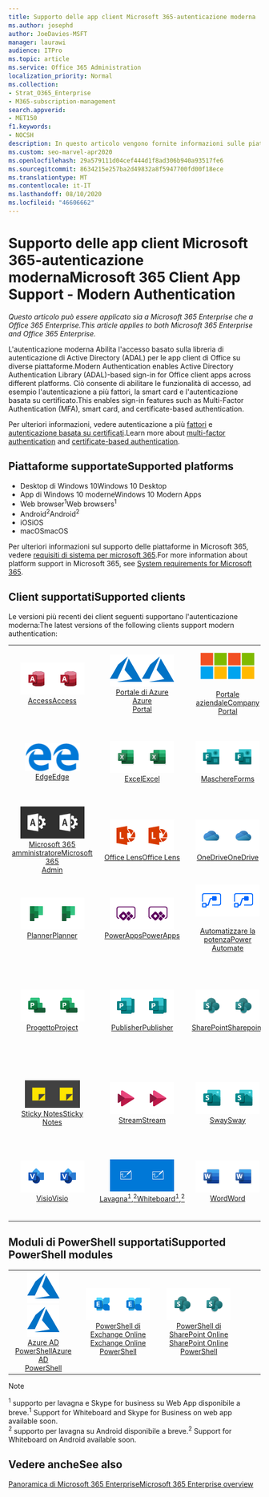 ```yaml
---
title: Supporto delle app client Microsoft 365-autenticazione moderna
ms.author: josephd
author: JoeDavies-MSFT
manager: laurawi
audience: ITPro
ms.topic: article
ms.service: Office 365 Administration
localization_priority: Normal
ms.collection:
- Strat_O365_Enterprise
- M365-subscription-management
search.appverid:
- MET150
f1.keywords:
- NOCSH
description: In questo articolo vengono fornite informazioni sulle piattaforme, i client e i moduli di PowerShell che supportano l'autenticazione moderna per Microsoft 365.
ms.custom: seo-marvel-apr2020
ms.openlocfilehash: 29a579111d04cef444d1f8ad306b940a93517fe6
ms.sourcegitcommit: 8634215e257ba2d49832a8f5947700fd00f18ece
ms.translationtype: MT
ms.contentlocale: it-IT
ms.lasthandoff: 08/10/2020
ms.locfileid: "46606662"
---
```

# <a name="microsoft-365-client-app-support---modern-authentication"></a><span data-ttu-id="2d72d-103">Supporto delle app client Microsoft 365-autenticazione moderna</span><span class="sxs-lookup"><span data-stu-id="2d72d-103">Microsoft 365 Client App Support - Modern Authentication</span></span>

<span data-ttu-id="2d72d-104">*Questo articolo può essere applicato sia a Microsoft 365 Enterprise che a Office 365 Enterprise.*</span><span class="sxs-lookup"><span data-stu-id="2d72d-104">*This article applies to both Microsoft 365 Enterprise and Office 365 Enterprise.*</span></span>

<span data-ttu-id="2d72d-105">L'autenticazione moderna Abilita l'accesso basato sulla libreria di autenticazione di Active Directory (ADAL) per le app client di Office su diverse piattaforme.</span><span class="sxs-lookup"><span data-stu-id="2d72d-105">Modern Authentication enables Active Directory Authentication Library (ADAL)-based sign-in for Office client apps across different platforms.</span></span> <span data-ttu-id="2d72d-106">Ciò consente di abilitare le funzionalità di accesso, ad esempio l'autenticazione a più fattori, la smart card e l'autenticazione basata su certificato.</span><span class="sxs-lookup"><span data-stu-id="2d72d-106">This enables sign-in features such as Multi-Factor Authentication (MFA), smart card, and certificate-based authentication.</span></span>

<span data-ttu-id="2d72d-107">Per ulteriori informazioni, vedere autenticazione a più [fattori](https://docs.microsoft.com/azure/active-directory/authentication/multi-factor-authentication) e [autenticazione basata su certificati](https://docs.microsoft.com/azure/active-directory/active-directory-certificate-based-authentication-get-started).</span><span class="sxs-lookup"><span data-stu-id="2d72d-107">Learn more about [multi-factor authentication](https://docs.microsoft.com/azure/active-directory/authentication/multi-factor-authentication) and [certificate-based authentication](https://docs.microsoft.com/azure/active-directory/active-directory-certificate-based-authentication-get-started).</span></span>

## <a name="supported-platforms"></a><span data-ttu-id="2d72d-108">Piattaforme supportate</span><span class="sxs-lookup"><span data-stu-id="2d72d-108">Supported platforms</span></span>

 - <span data-ttu-id="2d72d-109">Desktop di Windows 10</span><span class="sxs-lookup"><span data-stu-id="2d72d-109">Windows 10 Desktop</span></span>
 - <span data-ttu-id="2d72d-110">App di Windows 10 moderne</span><span class="sxs-lookup"><span data-stu-id="2d72d-110">Windows 10 Modern Apps</span></span>
 - <span data-ttu-id="2d72d-111">Web browser<sup>1</sup></span><span class="sxs-lookup"><span data-stu-id="2d72d-111">Web browsers<sup>1</sup></span></span>
 - <span data-ttu-id="2d72d-112">Android<sup>2</sup></span><span class="sxs-lookup"><span data-stu-id="2d72d-112">Android<sup>2</sup></span></span>
 - <span data-ttu-id="2d72d-113">iOS</span><span class="sxs-lookup"><span data-stu-id="2d72d-113">iOS</span></span>
 - <span data-ttu-id="2d72d-114">macOS</span><span class="sxs-lookup"><span data-stu-id="2d72d-114">macOS</span></span>

<span data-ttu-id="2d72d-115">Per ulteriori informazioni sul supporto delle piattaforme in Microsoft 365, vedere [requisiti di sistema per microsoft 365](https://products.office.com/office-system-requirements).</span><span class="sxs-lookup"><span data-stu-id="2d72d-115">For more information about platform support in Microsoft 365, see [System requirements for Microsoft 365](https://products.office.com/office-system-requirements).</span></span>

## <a name="supported-clients"></a><span data-ttu-id="2d72d-116">Client supportati</span><span class="sxs-lookup"><span data-stu-id="2d72d-116">Supported clients</span></span>

<span data-ttu-id="2d72d-117">Le versioni più recenti dei client seguenti supportano l'autenticazione moderna:</span><span class="sxs-lookup"><span data-stu-id="2d72d-117">The latest versions of the following clients support modern authentication:</span></span>

| | | | | | |
|:---:|:---:|:---:|:---:|:---:|:---:|
| <span data-ttu-id="2d72d-118">![Icona Access](media/o365-access-64x64.png)</span><span class="sxs-lookup"><span data-stu-id="2d72d-118">![Access icon](media/o365-access-64x64.png)</span></span> <br> [<span data-ttu-id="2d72d-119">Access</span><span class="sxs-lookup"><span data-stu-id="2d72d-119">Access</span></span>](https://products.office.com/access) | <span data-ttu-id="2d72d-120">![Icona di Azure](media/o365-azure-64x64.png)</span><span class="sxs-lookup"><span data-stu-id="2d72d-120">![Azure icon](media/o365-azure-64x64.png)</span></span> <br> [<span data-ttu-id="2d72d-121">Portale di Azure <br></span><span class="sxs-lookup"><span data-stu-id="2d72d-121">Azure <br> Portal </span></span>](https://azure.microsoft.com/features/azure-portal/) | <span data-ttu-id="2d72d-122">![Icona portale aziendale](media/o365-microsoft-64x64.png)</span><span class="sxs-lookup"><span data-stu-id="2d72d-122">![Company portal icon](media/o365-microsoft-64x64.png)</span></span> <br> [<span data-ttu-id="2d72d-123"><br>Portale aziendale</span><span class="sxs-lookup"><span data-stu-id="2d72d-123">Company <br> Portal </span></span>](https://docs.microsoft.com/intune-user-help/sign-in-to-the-company-portal) | <span data-ttu-id="2d72d-124">![Icona di approfondimento](media/o365-delve-64x64.png)</span><span class="sxs-lookup"><span data-stu-id="2d72d-124">![Delve icon](media/o365-delve-64x64.png)</span></span> <br> [<span data-ttu-id="2d72d-125">Delve</span><span class="sxs-lookup"><span data-stu-id="2d72d-125">Delve</span></span>](https://products.office.com/business/intelligent-search) | <span data-ttu-id="2d72d-126">![Icona Dynamics 365](media/o365-dynamics365-64x64.png)</span><span class="sxs-lookup"><span data-stu-id="2d72d-126">![Dynamics 365 icon](media/o365-dynamics365-64x64.png)</span></span> <br> [<span data-ttu-id="2d72d-127">Dynamics 365</span><span class="sxs-lookup"><span data-stu-id="2d72d-127">Dynamics 365</span></span>](https://dynamics.microsoft.com) 
| <span data-ttu-id="2d72d-128">![Icona del server perimetrale](media/o365-edge-64x64.png)</span><span class="sxs-lookup"><span data-stu-id="2d72d-128">![Edge icon](media/o365-edge-64x64.png)</span></span> <br> [<span data-ttu-id="2d72d-129">Edge</span><span class="sxs-lookup"><span data-stu-id="2d72d-129">Edge</span></span>](https://www.microsoft.com/windows/microsoft-edge) | <span data-ttu-id="2d72d-130">![Icona Excel](media/o365-excel-64x64.png)</span><span class="sxs-lookup"><span data-stu-id="2d72d-130">![Excel icon](media/o365-excel-64x64.png)</span></span> <br> [<span data-ttu-id="2d72d-131">Excel</span><span class="sxs-lookup"><span data-stu-id="2d72d-131">Excel</span></span>](https://products.office.com/excel) | <span data-ttu-id="2d72d-132">![Icona maschere](media/o365-forms-64x64.png)</span><span class="sxs-lookup"><span data-stu-id="2d72d-132">![Forms icon](media/o365-forms-64x64.png)</span></span> <br> [<span data-ttu-id="2d72d-133">Maschere</span><span class="sxs-lookup"><span data-stu-id="2d72d-133">Forms</span></span>](https://flow.microsoft.com/connectors/shared_microsoftforms/microsoft-forms/) | <span data-ttu-id="2d72d-134">![Icona di Kaizala](media/o365-kaizala-64x64.png)</span><span class="sxs-lookup"><span data-stu-id="2d72d-134">![Kaizala icon](media/o365-kaizala-64x64.png)</span></span> <br> [<span data-ttu-id="2d72d-135">Kaizala</span><span class="sxs-lookup"><span data-stu-id="2d72d-135">Kaizala</span></span>](https://products.office.com/en/business/microsoft-kaizala) | <span data-ttu-id="2d72d-136">![Icona Office.com](media/o365-office-64x64.png)</span><span class="sxs-lookup"><span data-stu-id="2d72d-136">![Office.com icon](media/o365-office-64x64.png)</span></span> <br> [<span data-ttu-id="2d72d-137">Office.com</span><span class="sxs-lookup"><span data-stu-id="2d72d-137">Office.com</span></span>](https://www.office.com/) 
| <span data-ttu-id="2d72d-138">![Icona di amministrazione di Office 365](media/o365-o365admin-64x64.png)</span><span class="sxs-lookup"><span data-stu-id="2d72d-138">![Office 365 Admin icon](media/o365-o365admin-64x64.png)</span></span> <br> [<span data-ttu-id="2d72d-139">Microsoft 365 <br> amministratore</span><span class="sxs-lookup"><span data-stu-id="2d72d-139">Microsoft 365 <br> Admin</span></span>](https://products.office.com/business/manage-office-365-admin-app) | <span data-ttu-id="2d72d-140">![Icona dell'obiettivo](media/o365-lens-64x64.png)</span><span class="sxs-lookup"><span data-stu-id="2d72d-140">![Lens icon](media/o365-lens-64x64.png)</span></span> <br> [<span data-ttu-id="2d72d-141">Office Lens</span><span class="sxs-lookup"><span data-stu-id="2d72d-141">Office Lens</span></span>](https://www.microsoft.com/p/office-lens/9wzdncrfj3t8?activetab=pivot%3Aoverviewtab) | <span data-ttu-id="2d72d-142">![Icona di OneDrive for business](media/o365-OneDrive-64x64.png)</span><span class="sxs-lookup"><span data-stu-id="2d72d-142">![OneDrive for Business icon](media/o365-OneDrive-64x64.png)</span></span> <br> [<span data-ttu-id="2d72d-143">OneDrive</span><span class="sxs-lookup"><span data-stu-id="2d72d-143">OneDrive</span></span>](https://products.office.com/onedrive-for-business/online-cloud-storage) |  <span data-ttu-id="2d72d-144">![Icona di OneNote](media/o365-OneNote-64x64.png)</span><span class="sxs-lookup"><span data-stu-id="2d72d-144">![OneNote icon](media/o365-OneNote-64x64.png)</span></span> <br> [<span data-ttu-id="2d72d-145">OneNote</span><span class="sxs-lookup"><span data-stu-id="2d72d-145">OneNote</span></span>](https://products.office.com/onenote) | <span data-ttu-id="2d72d-146">![Icona di Outlook](media/o365-outlook-64x64.png)</span><span class="sxs-lookup"><span data-stu-id="2d72d-146">![Outlook icon](media/o365-outlook-64x64.png)</span></span> <br> [<span data-ttu-id="2d72d-147">Outlook</span><span class="sxs-lookup"><span data-stu-id="2d72d-147">Outlook</span></span>](https://products.office.com/outlook) 
| <span data-ttu-id="2d72d-148">![Icona Planner](media/o365-planner-64x64.png)</span><span class="sxs-lookup"><span data-stu-id="2d72d-148">![Planner icon](media/o365-planner-64x64.png)</span></span> <br> [<span data-ttu-id="2d72d-149">Planner</span><span class="sxs-lookup"><span data-stu-id="2d72d-149">Planner</span></span>](https://products.office.com/business/task-management-software) | <span data-ttu-id="2d72d-150">![Icona di PowerApps](media/o365-powerapps-64x64.png)</span><span class="sxs-lookup"><span data-stu-id="2d72d-150">![PowerApps icon](media/o365-powerapps-64x64.png)</span></span> <br> [<span data-ttu-id="2d72d-151">PowerApps</span><span class="sxs-lookup"><span data-stu-id="2d72d-151">PowerApps </span></span>](https://powerapps.microsoft.com) | <span data-ttu-id="2d72d-152">![Icona Power automatizzate](media/o365-flow-64x64.png)</span><span class="sxs-lookup"><span data-stu-id="2d72d-152">![Power Automate icon](media/o365-flow-64x64.png)</span></span> <br> [<span data-ttu-id="2d72d-153"><br>Automatizzare la potenza</span><span class="sxs-lookup"><span data-stu-id="2d72d-153">Power <br> Automate</span></span>](https://flow.microsoft.com) | <span data-ttu-id="2d72d-154">![Icona PowerBI](media/o365-powerbi-64x64.png)</span><span class="sxs-lookup"><span data-stu-id="2d72d-154">![PowerBI icon](media/o365-powerbi-64x64.png)</span></span> <br> [<span data-ttu-id="2d72d-155">Power BI</span><span class="sxs-lookup"><span data-stu-id="2d72d-155">Power BI</span></span>](https://powerbi.microsoft.com)| <span data-ttu-id="2d72d-156">![Icona PowerPoint](media/o365-powerpoint-64x64.png)</span><span class="sxs-lookup"><span data-stu-id="2d72d-156">![PowerPoint icon](media/o365-powerpoint-64x64.png)</span></span> <br> [<span data-ttu-id="2d72d-157">PowerPoint</span><span class="sxs-lookup"><span data-stu-id="2d72d-157">PowerPoint</span></span>](https://products.office.com/powerpoint) 
| <span data-ttu-id="2d72d-158">![Icona progetto](media/o365-project-64x64.png)</span><span class="sxs-lookup"><span data-stu-id="2d72d-158">![Project icon](media/o365-project-64x64.png)</span></span> <br> [<span data-ttu-id="2d72d-159">Progetto</span><span class="sxs-lookup"><span data-stu-id="2d72d-159">Project</span></span>](https://products.office.com/project) | <span data-ttu-id="2d72d-160">![Icona di Publisher](media/o365-publisher-64x64.png)</span><span class="sxs-lookup"><span data-stu-id="2d72d-160">![Publisher icon](media/o365-publisher-64x64.png)</span></span> <br> [<span data-ttu-id="2d72d-161">Publisher</span><span class="sxs-lookup"><span data-stu-id="2d72d-161">Publisher</span></span>](https://products.office.com/publisher) | <span data-ttu-id="2d72d-162">![Icona di SharePoint](media/o365-sharepoint-64x64.png)</span><span class="sxs-lookup"><span data-stu-id="2d72d-162">![SharePoint icon](media/o365-sharepoint-64x64.png)</span></span> <br> [<span data-ttu-id="2d72d-163">SharePoint</span><span class="sxs-lookup"><span data-stu-id="2d72d-163">Sharepoint</span></span>](https://products.office.com/sharepoint) | <span data-ttu-id="2d72d-164">![Icona di Skype for Business](media/o365-skypeforbusiness-64x64.png)</span><span class="sxs-lookup"><span data-stu-id="2d72d-164">![Skype for Business icon](media/o365-skypeforbusiness-64x64.png)</span></span> <br> [<span data-ttu-id="2d72d-165">Skype for <br> business<sup>1</sup></span><span class="sxs-lookup"><span data-stu-id="2d72d-165">Skype for <br> Business<sup>1</sup></span></span>](https://www.skype.com/business/) | <span data-ttu-id="2d72d-166">![Icona di StaffHub](media/o365-staffhub-64x64.png)</span><span class="sxs-lookup"><span data-stu-id="2d72d-166">![StaffHub icon](media/o365-staffhub-64x64.png)</span></span> <br> [<span data-ttu-id="2d72d-167">StaffHub</span><span class="sxs-lookup"><span data-stu-id="2d72d-167">StaffHub</span></span>](https://products.office.com/microsoft-staffhub/staff-scheduling-software)
| <span data-ttu-id="2d72d-168">![Icona note adesive](media/o365-stickynotes-64x64.png)</span><span class="sxs-lookup"><span data-stu-id="2d72d-168">![Sticky Notes icon](media/o365-stickynotes-64x64.png)</span></span> <br> [<span data-ttu-id="2d72d-169">Sticky Notes</span><span class="sxs-lookup"><span data-stu-id="2d72d-169">Sticky Notes</span></span>](https://www.microsoft.com/p/microsoft-sticky-notes/9nblggh4qghw) | <span data-ttu-id="2d72d-170">![Icona di Stream](media/o365-stream-64x64.png)</span><span class="sxs-lookup"><span data-stu-id="2d72d-170">![Stream icon](media/o365-stream-64x64.png)</span></span> <br> [<span data-ttu-id="2d72d-171">Stream</span><span class="sxs-lookup"><span data-stu-id="2d72d-171">Stream</span></span>](https://stream.microsoft.com) | <span data-ttu-id="2d72d-172">![Icona Sway](media/o365-sway-64x64.png)</span><span class="sxs-lookup"><span data-stu-id="2d72d-172">![Sway icon](media/o365-sway-64x64.png)</span></span> <br> [<span data-ttu-id="2d72d-173">Sway</span><span class="sxs-lookup"><span data-stu-id="2d72d-173">Sway</span></span>](https://sway.com) | <span data-ttu-id="2d72d-174">![icona di Teams](media/o365-teams-64x64.png)</span><span class="sxs-lookup"><span data-stu-id="2d72d-174">![Teams icon](media/o365-teams-64x64.png)</span></span> <br> [<span data-ttu-id="2d72d-175">Teams</span><span class="sxs-lookup"><span data-stu-id="2d72d-175">Teams</span></span>](https://products.office.com/microsoft-teams/group-chat-software) | <span data-ttu-id="2d72d-176">![Icona da fare](media/o365-todo-64x64.png)</span><span class="sxs-lookup"><span data-stu-id="2d72d-176">![To Do icon](media/o365-todo-64x64.png)</span></span> <br> [<span data-ttu-id="2d72d-177">Da fare</span><span class="sxs-lookup"><span data-stu-id="2d72d-177">To Do</span></span>](https://todo.microsoft.com) 
| <span data-ttu-id="2d72d-178">![Icona Visio](media/o365-visio-64x64.png)</span><span class="sxs-lookup"><span data-stu-id="2d72d-178">![Visio icon](media/o365-visio-64x64.png)</span></span> <br> [<span data-ttu-id="2d72d-179">Visio</span><span class="sxs-lookup"><span data-stu-id="2d72d-179">Visio</span></span>](https://products.office.com/visio/flowchart-software) | <span data-ttu-id="2d72d-180">![Icona lavagna](media/o365-whiteboard-64x64.png)</span><span class="sxs-lookup"><span data-stu-id="2d72d-180">![Whiteboard icon](media/o365-whiteboard-64x64.png)</span></span> <br> [<span data-ttu-id="2d72d-181">Lavagna<sup>1</sup>,<sup>2</sup></span><span class="sxs-lookup"><span data-stu-id="2d72d-181">Whiteboard<sup>1</sup>,<sup>2</sup></span></span>](https://whiteboard.microsoft.com/) | <span data-ttu-id="2d72d-182">![Icona Word](media/o365-word-64x64.png)</span><span class="sxs-lookup"><span data-stu-id="2d72d-182">![Word icon](media/o365-word-64x64.png)</span></span> <br> [<span data-ttu-id="2d72d-183">Word</span><span class="sxs-lookup"><span data-stu-id="2d72d-183">Word</span></span>](https://products.office.com/word) | <span data-ttu-id="2d72d-184">![Icona di Yammer](media/o365-yammer-64x64.png)</span><span class="sxs-lookup"><span data-stu-id="2d72d-184">![Yammer icon](media/o365-yammer-64x64.png)</span></span> <br> [<span data-ttu-id="2d72d-185">Yammer</span><span class="sxs-lookup"><span data-stu-id="2d72d-185">Yammer</span></span>](https://products.office.com/yammer/yammer-overview) | <span data-ttu-id="2d72d-186">![Icona di Yammer](media/o365-yammer-64x64.png)</span><span class="sxs-lookup"><span data-stu-id="2d72d-186">![Yammer icon](media/o365-yammer-64x64.png)</span></span> <br> [<span data-ttu-id="2d72d-187"><br>Notificatore di Yammer</span><span class="sxs-lookup"><span data-stu-id="2d72d-187">Yammer <br> Notifier</span></span>](https://products.office.com/yammer/yammer-overview) |  |

## <a name="supported-powershell-modules"></a><span data-ttu-id="2d72d-188">Moduli di PowerShell supportati</span><span class="sxs-lookup"><span data-stu-id="2d72d-188">Supported PowerShell modules</span></span>

| | | | | | |
|:---:|:---:|:---:|:---:|:---:|:---:|
| <span data-ttu-id="2d72d-189">![Icona di Azure](media/o365-azure-64x64.png)</span><span class="sxs-lookup"><span data-stu-id="2d72d-189">![Azure icon](media/o365-azure-64x64.png)</span></span> <br> [<span data-ttu-id="2d72d-190">Azure AD <br> PowerShell</span><span class="sxs-lookup"><span data-stu-id="2d72d-190">Azure AD <br> PowerShell</span></span>](https://docs.microsoft.com/powershell/azure/active-directory/overview?view=azureadps-2.0) | <span data-ttu-id="2d72d-191">![Icona di Exchange](media/o365-exchange-64x64.png)</span><span class="sxs-lookup"><span data-stu-id="2d72d-191">![Exchange icon](media/o365-exchange-64x64.png)</span></span> <br> [<span data-ttu-id="2d72d-192">PowerShell di Exchange Online <br></span><span class="sxs-lookup"><span data-stu-id="2d72d-192">Exchange Online <br> PowerShell</span></span>](https://docs.microsoft.com/powershell/exchange/exchange-online/exchange-online-powershell?view=exchange-ps) | <span data-ttu-id="2d72d-193">![Icona di SharePoint](media/o365-sharepoint-64x64.png)</span><span class="sxs-lookup"><span data-stu-id="2d72d-193">![SharePoint icon](media/o365-sharepoint-64x64.png)</span></span> <br> [<span data-ttu-id="2d72d-194">PowerShell di SharePoint Online <br></span><span class="sxs-lookup"><span data-stu-id="2d72d-194">SharePoint Online <br> PowerShell</span></span>](https://docs.microsoft.com/powershell/sharepoint/sharepoint-online/connect-sharepoint-online)

> [!NOTE]
> <span data-ttu-id="2d72d-195"><sup>1</sup> supporto per lavagna e Skype for business su Web App disponibile a breve.</span><span class="sxs-lookup"><span data-stu-id="2d72d-195"><sup>1</sup> Support for Whiteboard and Skype for Business on web app available soon.</span></span> <br>
> <span data-ttu-id="2d72d-196"><sup>2</sup> supporto per lavagna su Android disponibile a breve.</span><span class="sxs-lookup"><span data-stu-id="2d72d-196"><sup>2</sup> Support for Whiteboard on Android available soon.</span></span>

## <a name="see-also"></a><span data-ttu-id="2d72d-197">Vedere anche</span><span class="sxs-lookup"><span data-stu-id="2d72d-197">See also</span></span>

[<span data-ttu-id="2d72d-198">Panoramica di Microsoft 365 Enterprise</span><span class="sxs-lookup"><span data-stu-id="2d72d-198">Microsoft 365 Enterprise overview</span></span>](https://docs.microsoft.com/microsoft-365/enterprise/microsoft-365-overview)
